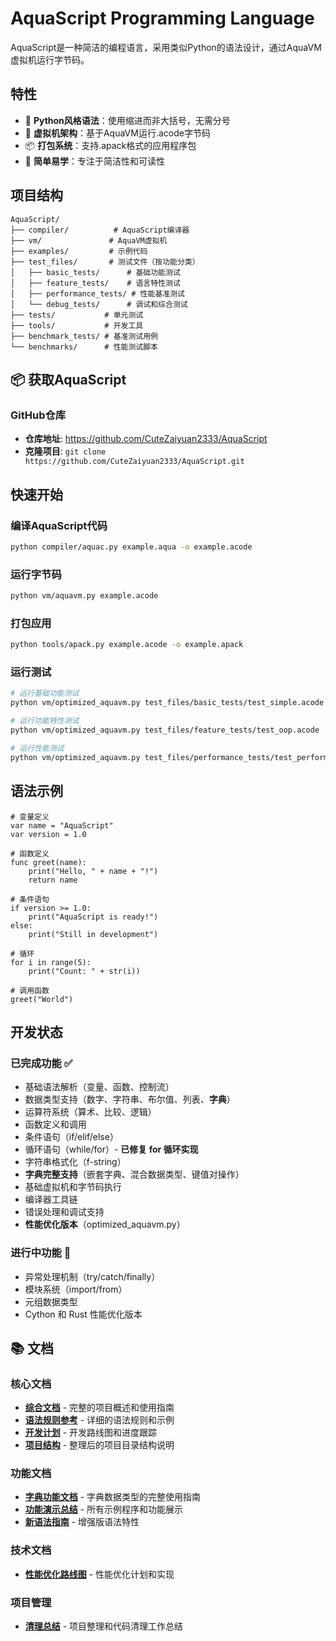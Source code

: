 # AquaScript Programming Language

AquaScript是一种简洁的编程语言，采用类似Python的语法设计，通过AquaVM虚拟机运行字节码。

## 特性

- 🐍 **Python风格语法**：使用缩进而非大括号，无需分号
- 🚀 **虚拟机架构**：基于AquaVM运行.acode字节码
- 📦 **打包系统**：支持.apack格式的应用程序包
- 🔧 **简单易学**：专注于简洁性和可读性

## 项目结构

```
AquaScript/
├── compiler/          # AquaScript编译器
├── vm/               # AquaVM虚拟机
├── examples/         # 示例代码
├── test_files/       # 测试文件（按功能分类）
│   ├── basic_tests/      # 基础功能测试
│   ├── feature_tests/    # 语言特性测试
│   ├── performance_tests/ # 性能基准测试
│   └── debug_tests/      # 调试和综合测试
├── tests/           # 单元测试
├── tools/           # 开发工具
├── benchmark_tests/ # 基准测试用例
└── benchmarks/      # 性能测试脚本
```

## 📦 获取AquaScript

### GitHub仓库
- **仓库地址**: https://github.com/CuteZaiyuan2333/AquaScript
- **克隆项目**: `git clone https://github.com/CuteZaiyuan2333/AquaScript.git`

## 快速开始

### 编译AquaScript代码
```bash
python compiler/aquac.py example.aqua -o example.acode
```

### 运行字节码
```bash
python vm/aquavm.py example.acode
```

### 打包应用
```bash
python tools/apack.py example.acode -o example.apack
```

### 运行测试
```bash
# 运行基础功能测试
python vm/optimized_aquavm.py test_files/basic_tests/test_simple.acode

# 运行功能特性测试
python vm/optimized_aquavm.py test_files/feature_tests/test_oop.acode

# 运行性能测试
python vm/optimized_aquavm.py test_files/performance_tests/test_performance.acode
```

## 语法示例

```aquascript
# 变量定义
var name = "AquaScript"
var version = 1.0

# 函数定义
func greet(name):
    print("Hello, " + name + "!")
    return name

# 条件语句
if version >= 1.0:
    print("AquaScript is ready!")
else:
    print("Still in development")

# 循环
for i in range(5):
    print("Count: " + str(i))

# 调用函数
greet("World")
```

## 开发状态

### 已完成功能 ✅
- 基础语法解析（变量、函数、控制流）
- 数据类型支持（数字、字符串、布尔值、列表、**字典**）
- 运算符系统（算术、比较、逻辑）
- 函数定义和调用
- 条件语句（if/elif/else）
- 循环语句（while/for）- **已修复 for 循环实现**
- 字符串格式化（f-string）
- **字典完整支持**（嵌套字典、混合数据类型、键值对操作）
- 基础虚拟机和字节码执行
- 编译器工具链
- 错误处理和调试支持
- **性能优化版本**（optimized_aquavm.py）

### 进行中功能 🔄
- 异常处理机制（try/catch/finally）
- 模块系统（import/from）
- 元组数据类型
- Cython 和 Rust 性能优化版本

## 📚 文档

### 核心文档
- **[综合文档](COMPREHENSIVE_DOCUMENTATION.md)** - 完整的项目概述和使用指南
- **[语法规则参考](SYNTAX_REFERENCE.md)** - 详细的语法规则和示例
- **[开发计划](DEVELOPMENT_PLAN.md)** - 开发路线图和进度跟踪
- **[项目结构](PROJECT_STRUCTURE.md)** - 整理后的项目目录结构说明

### 功能文档
- **[字典功能文档](DICT_FEATURES.md)** - 字典数据类型的完整使用指南
- **[功能演示总结](FEATURES_DEMO.md)** - 所有示例程序和功能展示
- **[新语法指南](NEW_SYNTAX_README.md)** - 增强版语法特性

### 技术文档
- **[性能优化路线图](PERFORMANCE_ROADMAP.md)** - 性能优化计划和实现

### 项目管理
- **[清理总结](CLEANUP_SUMMARY.md)** - 项目整理和代码清理工作总结